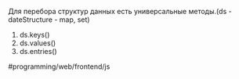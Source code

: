Для перебора структур данных есть универсальные методы.(ds - dateStructure - map, set)
1. ds.keys() 
2. ds.values()
3. ds.entries()

#programming/web/frontend/js